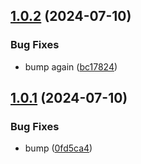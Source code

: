 ## [1.0.2](https://github.com/Abdel-Monaam-Aouini/nextjs-route-generator/compare/v1.0.1...v1.0.2) (2024-07-10)


### Bug Fixes

* bump again ([bc17824](https://github.com/Abdel-Monaam-Aouini/nextjs-route-generator/commit/bc178247fc74d0339d656a94cbb6c367a6e1e191))

## [1.0.1](https://github.com/Abdel-Monaam-Aouini/nextjs-route-generator/compare/v1.0.0...v1.0.1) (2024-07-10)


### Bug Fixes

* bump ([0fd5ca4](https://github.com/Abdel-Monaam-Aouini/nextjs-route-generator/commit/0fd5ca410f797083ac7780a5706252abab2b600d))
